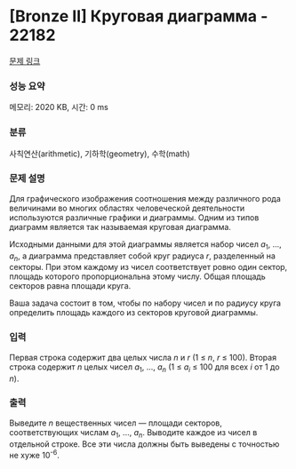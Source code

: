 # [Bronze II] Круговая диаграмма - 22182 

[문제 링크](https://www.acmicpc.net/problem/22182) 

### 성능 요약

메모리: 2020 KB, 시간: 0 ms

### 분류

사칙연산(arithmetic), 기하학(geometry), 수학(math)

### 문제 설명

<p>Для графического изображения соотношения между различного рода величинами во многих областях человеческой деятельности используются различные графики и диаграммы. Одним из типов диаграмм является так называемая круговая диаграмма.</p>

<p>Исходными данными для этой диаграммы является набор чисел <i>a</i><sub>1</sub>, ..., <i>a<sub>n</sub></i>, а диаграмма представляет собой круг радиуса <i>r</i>, разделенный на секторы. При этом каждому из чисел соответствует ровно один сектор, площадь которого пропорциональна этому числу. Общая площадь секторов равна площади круга.</p>

<p>Ваша задача состоит в том, чтобы по набору чисел и по радиусу круга определить площадь каждого из секторов круговой диаграммы.</p>

### 입력 

 <p>Первая строка содержит два целых числа <i>n</i> и <i>r</i> (1 ≤ <i>n</i>, <i>r</i> ≤ 100). Вторая строка содержит <i>n</i> целых чисел <i>a</i><sub>1</sub>, ..., <i>a<sub>n</sub></i> (1 ≤ <i>a<sub>i</sub></i> ≤ 100 для всех <i>i</i> от 1 до <i>n</i>).</p>

### 출력 

 <p>Выведите <i>n</i> вещественных чисел — площади секторов, соответствующих числам <i>a</i><sub>1</sub>, ..., <i>a<sub>n</sub></i>. Выводите каждое из чисел в отдельной строке. Все эти числа должны быть выведены с точностью не хуже 10<sup>-6</sup>.</p>

